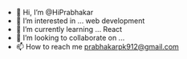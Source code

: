 - 👋 Hi, I’m @HiPrabhakar
- 👀 I’m interested in ...  web development
- 🌱 I’m currently learning ... React
- 💞️ I’m looking to collaborate on ...
- 📫 How to reach me prabhakarpk912@gmail.com

<!---
HiPrabhakar/HiPrabhakar is a ✨ special ✨ repository because its `README.md` (this file) appears on your GitHub profile.
You can click the Preview link to take a look at your changes.
--->
